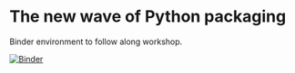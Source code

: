 # The new wave of Python packaging

Binder environment to follow along workshop.

[![Binder](https://mybinder.org/badge_logo.svg)](https://mybinder.org/v2/gh/gaborbernat/new-wave-of-python-packaging-binder/HEAD?urlpath=%2Fdoc%2Ftree%2Fdemo.inpynb)
